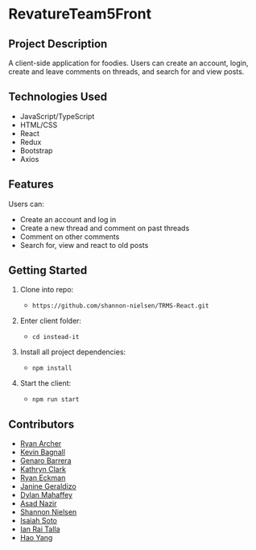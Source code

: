 # RevatureTeam5Front

## Project Description

A client-side application for foodies. Users can create an account, login, create and leave comments on threads, and search for and view posts.

## Technologies Used

* JavaScript/TypeScript
* HTML/CSS
* React
* Redux
* Bootstrap
* Axios

## Features

Users can:

* Create an account and log in
* Create a new thread and comment on past threads
* Comment on other comments
* Search for, view and react to old posts

## Getting Started

1. Clone into repo:

   - `https://github.com/shannon-nielsen/TRMS-React.git`
2. Enter client folder:

   - `cd instead-it`
3. Install all project dependencies:

   - `npm install`
4. Start the client:

   - `npm run start`

## Contributors

* [Ryan Archer][ryanA_git]
* [Kevin Bagnall][kevin_git]
* [Genaro Barrera][genaro_git]
* [Kathryn Clark][kathryn_git]
* [Ryan Eckman][ryanE_git]
* [Janine Geraldizo][janine_git]
* [Dylan Mahaffey][dylan_git]
* [Asad Nazir][asad_git]
* [Shannon Nielsen][shannon_git]
* [Isaiah Soto][isaiah_git]
* [Ian Rai Talla][ian_git]
* [Hao Yang][hao_git]

[ryanA_git]: https://github.com/ArtistArcher
[kevin_git]: https://www.google.com/
[genaro_git]: https://github.com/GenaroBarrera
[kathryn_git]: https://github.com/kathrync23
[ryanE_git]: https://www.google.com/
[janine_git]: https://github.com/jmGeraldizo
[dylan_git]: https://www.google.com/
[asad_git]: https://github.com/anazir100
[shannon_git]: https://github.com/shannon-nielsen
[isaiah_git]: https://github.com/Saixah
[ian_git]: https://github.com/irtalla
[hao_git]: https://www.google.com/
